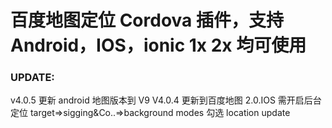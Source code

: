 # 百度地图定位 Cordova 插件，支持 Android，IOS，ionic 1x 2x 均可使用

### UPDATE:

v4.0.5 更新 android 地图版本到 V9
V4.0.4 更新到百度地图 2.0.IOS 需开启后台定位 target=>sigging&Co..=>background modes 勾选 location update
